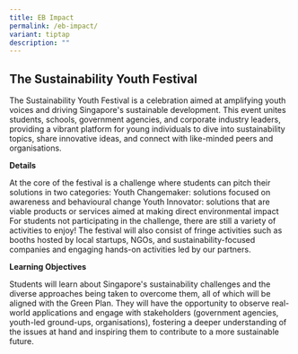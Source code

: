```yaml
---
title: EB Impact
permalink: /eb-impact/
variant: tiptap
description: ""
---
```

<h2>The Sustainability Youth Festival</h2>
<p>The Sustainability Youth Festival is a celebration aimed at amplifying
youth voices and driving Singapore's sustainable development. This event
unites students, schools, government agencies, and corporate industry leaders,
providing a vibrant platform for young individuals to dive into sustainability
topics, share innovative ideas, and connect with like-minded peers and
organisations.</p>
<p></p>
<p><strong>Details</strong>
</p>
<p>At the core of the festival is a challenge where students can pitch their
solutions in two categories: Youth Changemaker: solutions focused on awareness
and behavioural change Youth Innovator: solutions that are viable products
or services aimed at making direct environmental impact For students not
participating in the challenge, there are still a variety of activities
to enjoy! The festival will also consist of fringe activities such as booths
hosted by local startups, NGOs, and sustainability-focused companies and
engaging hands-on activities led by our partners.</p>
<p><strong>Learning Objectives</strong>
</p>
<p>Students will learn about Singapore's sustainability challenges and the
diverse approaches being taken to overcome them, all of which will be aligned
with the Green Plan. They will have the opportunity to observe real-world
applications and engage with stakeholders (government agencies, youth-led
ground-ups, organisations), fostering a deeper understanding of the issues
at hand and inspiring them to contribute to a more sustainable future.</p>
<p></p>
<p></p>
<p></p>